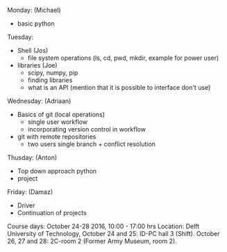 Monday: (Michael)
- basic python 

Tuesday:
- Shell (Jos)
    - file system operations (ls, cd, pwd, mkdir, example for power user)  
- libraries (Joe)
    - scipy, numpy, pip 
    - finding libraries
    - what is an API (mention that it is possible to interface don't use) 

Wednesday: (Adriaan) 
- Basics of git (local operations)
    - single user workflow 
    - incorporating version control in workflow 
- git with remote repositories
    - two users single branch + conflict resolution 

Thusday: (Anton) 
- Top down approach python
- project

Friday: (Damaz) 
- Driver
- Continuation of projects


Course days: October 24-28 2016, 10:00 - 17:00 hrs
Location: Delft University of Technology, October 24 and 25: ID-PC hall 3 (Shift). October 26, 27 and 28: 2C-room 2 (Former Army Museum, room 2). 